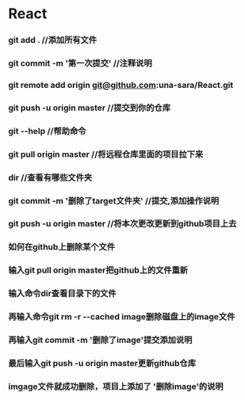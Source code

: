 # React
### git add . //添加所有文件
### git commit -m '第一次提交' //注释说明
### git remote add origin git@github.com:una-sara/React.git
### git push -u origin master //提交到你的仓库
### git --help //帮助命令
### git pull origin master //将远程仓库里面的项目拉下来
### dir //查看有哪些文件夹
### git commit -m '删除了target文件夹' //提交,添加操作说明
### git push -u origin master //将本次更改更新到github项目上去
### 如何在github上删除某个文件
### 输入git pull origin master把github上的文件重新
### 输入命令dir查看目录下的文件
### 再输入命令git rm -r --cached image删除磁盘上的image文件
### 再输入git commit -m '删除了image'提交添加说明
### 最后输入git push -u origin master更新github仓库
### imgage文件就成功删除，项目上添加了 '删除image'的说明
